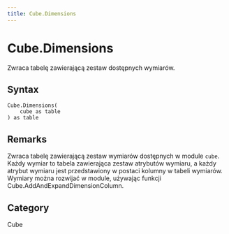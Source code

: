 ```yaml
---
title: Cube.Dimensions
---
```


# Cube.Dimensions


Zwraca tabelę zawierającą zestaw dostępnych wymiarów.


## Syntax

```powerquery
Cube.Dimensions(
    cube as table
) as table
```


## Remarks

Zwraca tabelę zawierającą zestaw wymiarów dostępnych w module <code>cube</code>. Każdy wymiar to tabela zawierająca zestaw atrybutów wymiaru, a każdy atrybut wymiaru jest przedstawiony w postaci kolumny w tabeli wymiarów. Wymiary można rozwijać w module, używając funkcji Cube.AddAndExpandDimensionColumn. 



## Category
Cube
